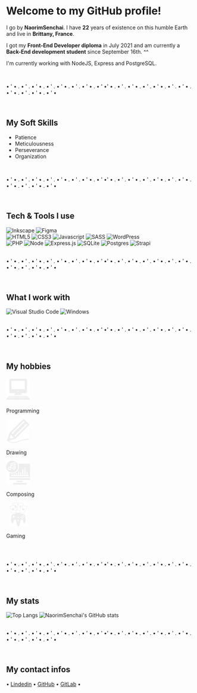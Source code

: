 <h1>Welcome to my GitHub profile!</h1>
<p>I go by <strong>NaorimSenchai</strong>. I have <b>22</b> years of existence on this humble Earth and live in <b>Brittany, France</b>.</p>
<p>I got my <b>Front-End Developer diploma</b> in July 2021 and am currently a <b>Back-End development student</b> since September 16th. ^^</p>
<p>I'm currently working with NodeJS, Express and PostgreSQL.</p>
<br>
<p>• ' • . • ' . • ' • . • ' . • ' • . • ' . • ' • . • ' •' • . • ' . • ' • . • ' . • ' • . • ' . • ' • . • ' • . • ' . • ' • . • ' •</p>
<br>
<h2>My Soft Skills</h2>
<ul>
  <li>Patience</li>
  <li>Meticulousness</li>
  <li>Perseverance</li>
  <li>Organization</li>
</ul>
<br>
<p>• ' • . • ' . • ' • . • ' . • ' • . • ' . • ' • . • ' •' • . • ' . • ' • . • ' . • ' • . • ' . • ' • . • ' • . • ' . • ' • . • ' •</p>
<br>
<div>
  <h2>Tech & Tools I use</h2>
  <div>
    <img alt="Inkscape" src="https://img.shields.io/badge/Inkscape-e0e0e0?style=for-the-badge&logo=inkscape&logoColor=080A13">
    <img alt="Figma" src="https://img.shields.io/badge/figma-%23F24E1E.svg?style=for-the-badge&logo=figma&logoColor=white">
  </div>
  <div>
    <img alt="HTML5" src="https://img.shields.io/badge/HTML5-E34F26?style=for-the-badge&logo=html5&logoColor=white">
    <img alt="CSS3" src="https://img.shields.io/badge/CSS3-1572B6?style=for-the-badge&logo=css3&logoColor=white">
    <img alt="Javascript" src="https://img.shields.io/badge/JavaScript-F7DF1E?style=for-the-badge&logo=javascript&logoColor=black">
    <img alt="SASS" src="https://img.shields.io/badge/SASS-hotpink.svg?style=for-the-badge&logo=SASS&logoColor=white">
    <img alt="WordPress" src="https://img.shields.io/badge/WordPress-%23117AC9.svg?style=for-the-badge&logo=WordPress&logoColor=white">
  </div>
  <div>
    <img alt="PHP" src="https://img.shields.io/badge/php-%23777BB4.svg?style=for-the-badge&logo=php&logoColor=white">
    <img alt="Node" src="https://img.shields.io/badge/node.js-6DA55F?style=for-the-badge&logo=node.js&logoColor=white">
    <img alt="Express.js" src="https://img.shields.io/badge/express.js-%23404d59.svg?style=for-the-badge&logo=express&logoColor=%2361DAFB">
    <img alt="SQLite" src="https://img.shields.io/badge/sqlite-%2307405e.svg?style=for-the-badge&logo=sqlite&logoColor=white">
    <img alt="Postgres" src="https://img.shields.io/badge/postgres-%23316192.svg?style=for-the-badge&logo=postgresql&logoColor=white">
    <img alt="Strapi" src="https://img.shields.io/badge/strapi-%232E7EEA.svg?style=for-the-badge&logo=strapi&logoColor=white">
  </div>
</div>
<br>
<p>• ' • . • ' . • ' • . • ' . • ' • . • ' . • ' • . • ' •' • . • ' . • ' • . • ' . • ' • . • ' . • ' • . • ' • . • ' . • ' • . • ' •</p>
<br>
<div>
  <h2>What I work with</h2>
  <div>
    <img alt="Visual Studio Code" src="https://img.shields.io/badge/Visual%20Studio%20Code-0078d7.svg?style=for-the-badge&logo=visual-studio-code&logoColor=white">
    <img alt="Windows" src="https://img.shields.io/badge/Windows-0078D6?style=for-the-badge&logo=windows&logoColor=white">
  </div>
</div>
<br>
<p>• ' • . • ' . • ' • . • ' . • ' • . • ' . • ' • . • ' •' • . • ' . • ' • . • ' . • ' • . • ' . • ' • . • ' • . • ' . • ' • . • ' •</p>
<br>
<div>
  <h2>My hobbies</h2>
  <table>
    <tr>
      <img alt="Programming" style="width: 64px; height: 64px; object-fit: contain;" src="https://raw.githubusercontent.com/NaorimSenchai/NaorimSenchai/main/programming.svg">
      <p>Programming</p>
    </tr>
    <tr>
      <img alt="Drawing" style="width: 64px; height: 64px; object-fit: contain;" src="https://raw.githubusercontent.com/NaorimSenchai/NaorimSenchai/main/drawing.svg">
      <p>Drawing</p>
    </tr>
    <tr>
      <img alt="Composing" style="width: 64px; height: 64px; object-fit: contain;" src="https://raw.githubusercontent.com/NaorimSenchai/NaorimSenchai/e166e255f5cd81047c118e24c4e8f7fe0f207182/composing.svg">
      <p>Composing</p>
    </tr>
    <tr>
      <img alt="Gaming" style="width: 64px; height: 64px; object-fit: contain;" src="https://raw.githubusercontent.com/NaorimSenchai/NaorimSenchai/main/gaming.svg">
      <p>Gaming</p>
    </tr>
  </table>
</div>
<br>
<p>• ' • . • ' . • ' • . • ' . • ' • . • ' . • ' • . • ' •' • . • ' . • ' • . • ' . • ' • . • ' . • ' • . • ' • . • ' . • ' • . • ' •</p>
<br>
<div>
  <h2>My stats</h2>
  <img alt="Top Langs" src="https://github-readme-stats.vercel.app/api/top-langs/?username=naorimsenchai&layout=compact&text_color=fefefe&theme=dark&hide_border=true&bg_color=-45,B626FF,FF2684">
  <img alt="NaorimSenchai's GitHub stats" src="https://github-readme-stats.vercel.app/api?username=naorimsenchai&show_icons=true&text_color=fefefe&theme=dark&hide_border=true&bg_color=45,26FFFF,268BFF">
</div>
<br>
<p>• ' • . • ' . • ' • . • ' . • ' • . • ' . • ' • . • ' •' • . • ' . • ' • . • ' . • ' • . • ' . • ' • . • ' • . • ' . • ' • . • ' •</p>
<br>
<div>
  <h2>My contact infos</h2>
  <p>
    •
    <a href="https://www.linkedin.com/in/romain-chenais/">Lindedin</a>
    •
    <a href="https://github.com/NaorimSenchai">GitHub</a>
    •
    <a href="https://gitlab.com/naorimsenchai">GitLab</a>
    •
  </p>
</div>
